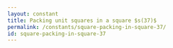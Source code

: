 ```yaml
---
layout: constant
title: Packing unit squares in a square $s(37)$
permalink: /constants/square-packing-in-square-37/
id: square-packing-in-square-37
---
```

